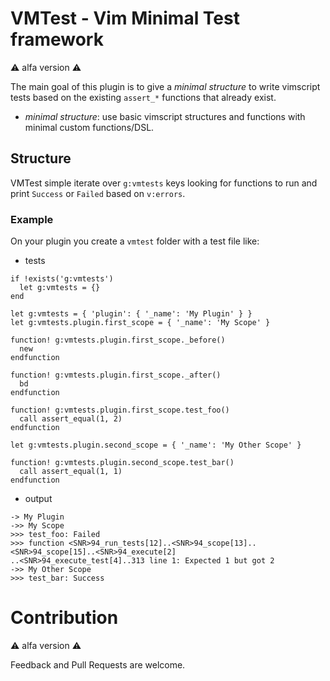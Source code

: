 # VMTest - Vim Minimal Test framework

:warning: alfa version :warning:

The main goal of this plugin is to give a _minimal structure_ to write vimscript
tests based on the existing `assert_*` functions that already exist.

* _minimal structure_: use basic vimscript structures and functions with minimal
custom functions/DSL.

## Structure

VMTest simple iterate over `g:vmtests` keys looking for functions to run and
print `Success` or `Failed` based on `v:errors`.

### Example

On your plugin you create a `vmtest` folder with a test file like:

* tests

```vimscript
if !exists('g:vmtests')
  let g:vmtests = {}
end

let g:vmtests = { 'plugin': { '_name': 'My Plugin' } }
let g:vmtests.plugin.first_scope = { '_name': 'My Scope' }

function! g:vmtests.plugin.first_scope._before()
  new
endfunction

function! g:vmtests.plugin.first_scope._after()
  bd
endfunction

function! g:vmtests.plugin.first_scope.test_foo()
  call assert_equal(1, 2)
endfunction

let g:vmtests.plugin.second_scope = { '_name': 'My Other Scope' }

function! g:vmtests.plugin.second_scope.test_bar()
  call assert_equal(1, 1)
endfunction
```

* output

```text
-> My Plugin
->> My Scope
>>> test_foo: Failed
>>> function <SNR>94_run_tests[12]..<SNR>94_scope[13]..<SNR>94_scope[15]..<SNR>94_execute[2]
..<SNR>94_execute_test[4]..313 line 1: Expected 1 but got 2
->> My Other Scope
>>> test_bar: Success
```

# Contribution

:warning: alfa version :warning:

Feedback and Pull Requests are welcome.
